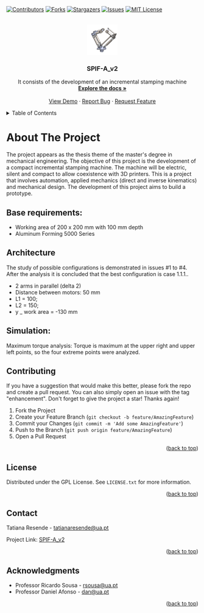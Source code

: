 <!-- Improved compatibility of back to top link: See: https://github.com/othneildrew/Best-README-Template/pull/73 -->
<a name="readme-top"></a>
<!--
*** Thanks for checking out the Best-README-Template. If you have a suggestion
*** that would make this better, please fork the repo and create a pull request
*** or simply open an issue with the tag "enhancement".
*** Don't forget to give the project a star!
*** Thanks again! Now go create something AMAZING! :D
-->



<!-- PROJECT SHIELDS -->
<!--
*** I'm using markdown "reference style" links for readability.
*** Reference links are enclosed in brackets [ ] instead of parentheses ( ).
*** See the bottom of this document for the declaration of the reference variables
*** for contributors-url, forks-url, etc. This is an optional, concise syntax you may use.
*** https://www.markdownguide.org/basic-syntax/#reference-style-links
-->
[![Contributors][contributors-shield]][contributors-url]
[![Forks][forks-shield]][forks-url]
[![Stargazers][stars-shield]][stars-url]
[![Issues][issues-shield]][issues-url]
[![MIT License][license-shield]][license-url]



<!-- PROJECT LOGO -->
<br />
<div align="center">
  <a href="https://github.com/othneildrew/Best-README-Template">
    <img src="images/logo.png" alt="Logo" width="80" height="80">
  </a>

  <h3 align="center">SPIF-A_v2</h3>

  <p align="center">
  It consists of the development of an incremental stamping machine   
  <br />
    <a href="https://github.com/TatianaResend/SPIFA-e-v2.0"><strong>Explore the docs »</strong></a>
    <br />
    <br />
    <a href="https://github.com/TatianaResend/SPIFA-e-v2.0/blob/main/README.md">View Demo</a>
    ·
    <a href="https://github.com/TatianaResend/SPIFA-e-v2.0/issues">Report Bug</a>
    ·
    <a href="https://github.com/TatianaResend/SPIFA-e-v2.0/issues">Request Feature</a>
  </p>
</div>



<!-- TABLE OF CONTENTS -->
<details>
  <summary>Table of Contents</summary>
  <ol>
    <li>
      <a href="#about-the-project">About The Project</a>
      <ul>
        <li><a href="#base-requirements">Base requirements</a></li>
        <li><a href="#architecture">Architecture</a></li>
        <li><a href="#simulation">Simulation</a></li>
      </ul>
    </li>
    <li><a href="#contributing">Contributing</a></li>
    <li><a href="#license">License</a></li>
    <li><a href="#contact">Contact</a></li>
    <li><a href="#acknowledgments">Acknowledgments</a></li>
  </ol>
</details>



<!-- ABOUT THE PROJECT -->
# About The Project
The project appears as the thesis theme of the master's degree in mechanical engineering.
The objective of this project is the development of a compact incremental stamping machine. The machine will be electric, silent and compact to allow coexistence with 3D printers. This is a project that involves automation, applied mechanics (direct and inverse kinematics) and mechanical design. The development of this project aims to build a prototype.



<!-- GETTING STARTED -->
## Base requirements:
- Working area of 200 x 200 mm with 100 mm depth
- Aluminum Forming 5000 Series



## Architecture

The study of possible configurations is demonstrated in issues #1 to #4. After the analysis it is concluded that the best configuration is case 1.1.1..

- 2 arms in parallel (delta 2)
- Distance between motors: 50 mm
- L1 = 100;
- L2 = 150;
- y _ work area = -130 mm


## Simulation:
Maximum torque analysis: Torque is maximum at the upper right and upper left points, so the four extreme points were analyzed.


<!-- CONTRIBUTING -->
## Contributing

If you have a suggestion that would make this better, please fork the repo and create a pull request. You can also simply open an issue with the tag "enhancement".
Don't forget to give the project a star! Thanks again!

1. Fork the Project
2. Create your Feature Branch (`git checkout -b feature/AmazingFeature`)
3. Commit your Changes (`git commit -m 'Add some AmazingFeature'`)
4. Push to the Branch (`git push origin feature/AmazingFeature`)
5. Open a Pull Request

<p align="right">(<a href="#readme-top">back to top</a>)</p>



<!-- LICENSE -->
## License

Distributed under the GPL License. See `LICENSE.txt` for more information.

<p align="right">(<a href="#readme-top">back to top</a>)</p>



<!-- CONTACT -->
## Contact

Tatiana Resende - tatianaresende@ua.pt

Project Link: [SPIF-A_v2](https://github.com/TatianaResend/SPIFA-e-v2.0)

<p align="right">(<a href="#readme-top">back to top</a>)</p>



<!-- ACKNOWLEDGMENTS -->
## Acknowledgments
- Professor Ricardo Sousa - rsousa@ua.pt
- Professor Daniel Afonso - dan@ua.pt


<p align="right">(<a href="#readme-top">back to top</a>)</p>



<!-- MARKDOWN LINKS & IMAGES -->
<!-- https://www.markdownguide.org/basic-syntax/#reference-style-links -->
[contributors-shield]: https://img.shields.io/github/contributors/TatianaResend/SPIF-A_v2.svg?style=for-the-badge
[contributors-url]: https://github.com/TatianaResend/SPIF-A_v2/contributors
[forks-shield]: https://img.shields.io/github/forks/TatianaResend/SPIF-A_v2.svg?style=for-the-badge
[forks-url]: https://github.com/TatianaResend/SPIF-A_v2/network/members
[stars-shield]: https://img.shields.io/github/stars/TatianaResend/SPIF-A_v2.svg?style=for-the-badge
[stars-url]: https://github.com/TatianaResend/SPIF-A_v2/stargazers
[issues-shield]: https://img.shields.io/github/issues/TatianaResend/SPIF-A_v2.svg?style=for-the-badge
[issues-url]: https://github.com/TatianaResend/SPIF-A_v2/issues
[license-shield]: https://img.shields.io/github/license/TatianaResend/SPIF-A_v2.svg?style=for-the-badge
[license-url]: https://github.com/TatianaResend/SPIF-A_v2/blob/main/LICENSE
